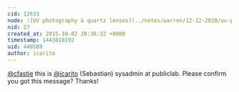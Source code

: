 ```yaml
---
cid: 12633
node: ![UV photography & quartz lenses](../notes/warren/12-12-2010/uv-photography-quartz-lenses)
nid: 27
created_at: 2015-10-02 20:36:32 +0000
timestamp: 1443818192
uid: 448589
author: icarito
---
```


[@cfastie](/profile/cfastie) this is [@icarito](/profile/icarito) (Sebastian) sysadmin at publiclab. Please confirm you got this message? Thanks!